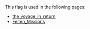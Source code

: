 This flag is used in the following pages:
 - [the_voyage_in_return](../events/the_voyage_in_return.md)
 - [Feiten_Missions](../missions/Feiten_Missions.md)
